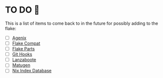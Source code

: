 # TO DO 📔

This is a list of items to come back to in the future for possibly adding to the
flake:

- [ ] [Agenix](https://github.com/ryantm/agenix)
- [ ] [Flake Compat](https://github.com/edolstra/flake-compat)
- [ ] [Flake Parts](https://github.com/hercules-ci/flake-parts)
- [ ] [Git Hooks](https://github.com/cachix/git-hooks.nix)
- [ ] [Lanzaboote](https://github.com/nix-community/lanzaboote)
- [ ] [Matugen](https://github.com/InioX/matugen)
- [ ] [Nix Index Database](https://github.com/nix-community/nix-index-database)
